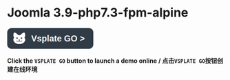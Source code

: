 # Joomla 3.9-php7.3-fpm-alpine

<a href="https://www.vsplate.com/?docker-compose=https://github.com/vsplate/dcenvs/joomla/3.9-php7.3-fpm-alpine"><img alt="VSPLATE GO" src="https://raw.githubusercontent.com/vsplate/images/master/vsgo_btn.png" width="200px"></a>

**Click the `VSPLATE GO` button to launch a demo online / 点击`VSPLATE GO`按钮创建在线环境**